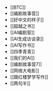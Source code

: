 - [[BTC]]
- [[编剧故事营]]
- [[好中文的样子]]
- [[超越之书]]
- [[AI编剧营]]
- [[AI生成访谈录]]
- [[AI写作书]]
- [[四季青青]]
- [[我们的AI]]
- [[编剧故事营7]]
- [[网络大电影]]
- [[跟红楼梦学写作]]
- [[两句半]]
